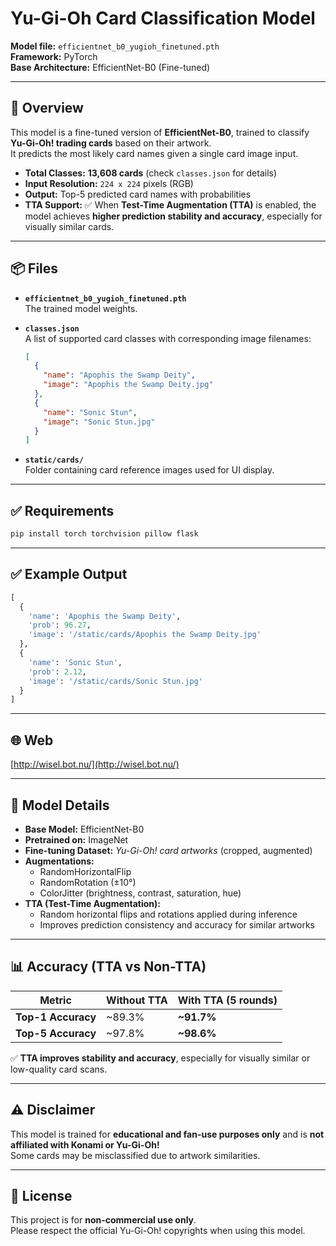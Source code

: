 # Yu-Gi-Oh Card Classification Model
**Model file:** `efficientnet_b0_yugioh_finetuned.pth`  
**Framework:** PyTorch  
**Base Architecture:** EfficientNet-B0 (Fine-tuned)

---

## 📌 Overview
This model is a fine-tuned version of **EfficientNet-B0**, trained to classify **Yu-Gi-Oh! trading cards** based on their artwork.  
It predicts the most likely card names given a single card image input.

- **Total Classes:** **13,608 cards** (check `classes.json` for details)  
- **Input Resolution:** `224 x 224` pixels (RGB)  
- **Output:** Top-5 predicted card names with probabilities  
- **TTA Support:** ✅ When **Test-Time Augmentation (TTA)** is enabled, the model achieves **higher prediction stability and accuracy**, especially for visually similar cards.

---

## 📦 Files
- **`efficientnet_b0_yugioh_finetuned.pth`**  
  The trained model weights.

- **`classes.json`**  
  A list of supported card classes with corresponding image filenames:

  ```json
  [
    {
      "name": "Apophis the Swamp Deity",
      "image": "Apophis the Swamp Deity.jpg"
    },
    {
      "name": "Sonic Stun",
      "image": "Sonic Stun.jpg"
    }
  ]
  ```

- **`static/cards/`**  
  Folder containing card reference images used for UI display.

---

## ✅ Requirements

```bash
pip install torch torchvision pillow flask
```

---

## ✅ Example Output

```python
[
  {
    'name': 'Apophis the Swamp Deity',
    'prob': 96.27,
    'image': '/static/cards/Apophis the Swamp Deity.jpg'
  },
  {
    'name': 'Sonic Stun',
    'prob': 2.12,
    'image': '/static/cards/Sonic Stun.jpg'
  }
]
```

---

## 🌐 Web

[http://wisel.bot.nu/](http://wisel.bot.nu/)

---

## 📝 Model Details

- **Base Model:** EfficientNet-B0  
- **Pretrained on:** ImageNet  
- **Fine-tuning Dataset:** *Yu-Gi-Oh! card artworks* (cropped, augmented)  
- **Augmentations:**
  - RandomHorizontalFlip
  - RandomRotation (±10°)
  - ColorJitter (brightness, contrast, saturation, hue)
- **TTA (Test-Time Augmentation):**  
  - Random horizontal flips and rotations applied during inference  
  - Improves prediction consistency and accuracy for similar artworks

---

## 📊 Accuracy (TTA vs Non-TTA)

| Metric            | Without TTA | With TTA (5 rounds) |
|--------------------|-------------|---------------------|
| **Top-1 Accuracy** | ~89.3%      | **~91.7%**          |
| **Top-5 Accuracy** | ~97.8%      | **~98.6%**          |

✅ **TTA improves stability and accuracy**, especially for visually similar or low-quality card scans.

---

## ⚠️ Disclaimer
This model is trained for **educational and fan-use purposes only** and is **not affiliated with Konami or Yu-Gi-Oh!**  
Some cards may be misclassified due to artwork similarities.

---

## 📜 License
This project is for **non-commercial use only**.  
Please respect the official Yu-Gi-Oh! copyrights when using this model.
